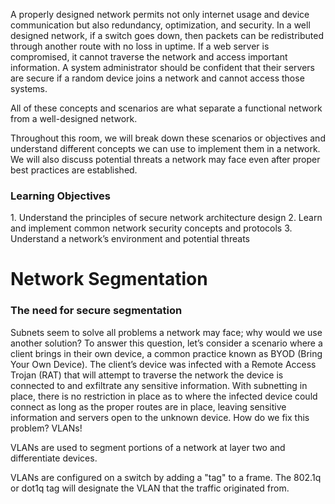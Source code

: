 A properly designed network permits not only internet usage and device communication but also redundancy, optimization, and security. In a well designed network, if a switch goes down, then packets can be redistributed through another route with no loss in uptime. If a web server is compromised, it cannot traverse the network and access important information. A system administrator should be confident that their servers are secure if a random device joins a network and cannot access those systems. 

All of these concepts and scenarios are what separate a functional network from a well-designed network.

Throughout this room, we will break down these scenarios or objectives and understand different concepts we can use to implement them in a network. We will also discuss potential threats a network may face even after proper best practices are established.

<h3> Learning Objectives </h3>
1. Understand the principles of secure network architecture design
2. Learn and implement common network security concepts and protocols
3. Understand a network’s environment and potential threats

# Network Segmentation

<h3> The need for secure segmentation </h3>
Subnets seem to solve all problems a network may face; why would we use another solution? To answer this question, let’s consider a scenario where a client brings in their own device, a common practice known as BYOD (Bring Your Own Device). The client’s device was infected with a Remote Access Trojan (RAT) that will attempt to traverse the network the device is connected to and exfiltrate any sensitive information. With subnetting in place, there is no restriction in place as to where the infected device could connect as long as the proper routes are in place, leaving sensitive information and servers open to the unknown device. How do we fix this problem? VLANs! 

VLANs are used to segment portions of a network at layer two and differentiate devices. 

VLANs are configured on a switch by adding a "tag" to a frame. The 802.1q or dot1q tag will designate the VLAN that the traffic originated from.